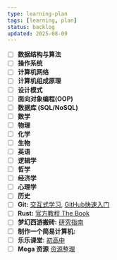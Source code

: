 ```yaml
---
type: learning-plan
tags: [learning, plan]
status: backlog
updated: 2025-08-09
---
```

- [ ] **数据结构与算法**
- [ ] **操作系统**
- [ ] **计算机网络** 
- [ ] **计算机组成原理**
- [ ] **设计模式**
- [ ] **面向对象编程(OOP)**
- [ ] **数据库 (SQL/NoSQL)**
- [ ] **数学**
- [ ] **物理**
- [ ] **化学**
- [ ] **生物**
- [ ] **英语**
- [ ] **逻辑学**
- [ ] **哲学**
- [ ] **经济学**
- [ ] **心理学**
- [ ] **历史**
- [ ] **Git:** [交互式学习](https://learngitbranching.js.org), [GitHub快速入门](https://docs.github.com/get-started/quickstart/hello-world)
- [ ] **Rust:** [官方教程 The Book](https://doc.rust-lang.org/book)
- [ ] **梦幻西游搬砖:** [研究指南](https://item.taobao.com/item.htm?id=680103533549)
- [ ] **制作一个简易计算机:** 
- [ ] **乐乐课堂:** [初高中](https://pan.baidu.com/s/1Gltyjb9UaBmG7RWEhHupRw?pwd=6z4c)
- [ ] **Mega 资源** [资源整理](https://mega.nz/folder/S2x1zbKD#UvcYCWQXaljR5eJU2KNOng)